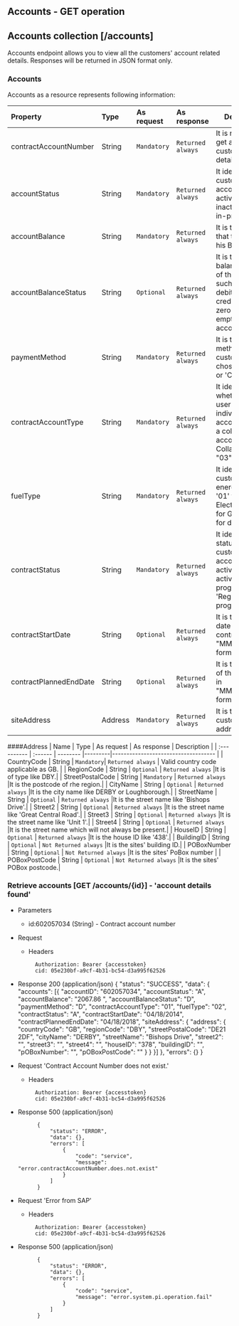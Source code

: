 ## Accounts - GET operation

## Accounts collection [/accounts]
Accounts endpoint allows you to view all the customers' account related details. Responses will be returned in JSON format only.

### Accounts
Accounts as a resource represents following information:

| Property | Type | As request | As response | Description |
| :-------------------- | :---------- | :-------------------- | :-------------------- | ------------------------------------------------------------ |
| contractAccountNumber | String | `Mandatory` | `Returned always` | It is required to get all the customer details.|
| accountStatus | String | `Mandatory` | `Returned always` | It identifies the customer account as active 'A', inactive 'I' and in-progress 'I'. |
| accountBalance | String | `Mandatory` | `Returned always` | It is the amount that the user has his BG account. |
| accountBalanceStatus | String | `Optional` | `Returned always` | It is the account balance status of the accout such as 'D' for in debit, 'C' for in credit and 'N' for zero balance or empty "" for IP account. |
| paymentMethod | String | `Mandatory` | `Returned always` | It is the payment method that the customer has chosen, like 'D' or 'C'. |
| contractAccountType | String | `Mandatory` | `Returned always` | It identifies whether the user has individual account "01" or a collective account "02" or CollativeAccount "03".|
| fuelType | String | `Mandatory` | `Returned always` | It identifies the customer energy account, '01' for Electricity, '02' for Gas and '03' for dual. |
| contractStatus | String | `Mandatory` | `Returned always` |  It identifies the status of the customers account such as active 'A', In-active 'I' or In-progress 'Registration in progress'.|
| contractStartDate | String | `Optional` | `Returned always` |  It is the start date of the contract in "MM/DD/YYYY" format.|
| contractPlannedEndDate | String | `Optional` | `Returned always` |  It is the end date of the contract in "MM/DD/YYYY" format.|
| siteAddress | Address | `Mandatory` | `Returned always` |  It is the customers' site address.|



####Address
| Name | Type | As request | As response | Description |
| :---------- | :------ | -------- |---------|------------------------------------ |
| CountryCode | String | `Mandatory`| `Returned always` | Valid country code applicable as GB. |
| RegionCode | String | `Optional` | `Returned always` |It is of type like DBY.|
| StreetPostalCode | String | `Mandatory` | `Returned always` |It is the postcode of rhe region.|
| CityName | String | `Optional` | `Returned always` |It is the city name like DERBY or Loughborough.|
| StreetName | String | `Optional` | `Returned always` |It is the street name like 'Bishops Drive'.|
| Street2 | String | `Optional` | `Returned always` |It is the street name like 'Great Central Road'.|
| Street3 | String | `Optional` | `Returned always` |It is the street name like 'Unit 1'.|
| Street4 | String | `Optional` | `Returned always` |It is the street name which will not always be present.|
| HouseID | String | `Optional` | `Returned always` |It is the house ID like '438'.|
| BuildingID | String | `Optional` | `Not Returned always` |It is the sites' building ID.|
| POBoxNumber | String | `Optional` | `Not Returned always` |It is the sites' PoBox number |
| POBoxPostCode | String | `Optional` | `Not Returned always` |It is the sites' POBox postcode.|


### Retrieve accounts [GET /accounts/{id}] - 'account details found'
+ Parameters

    + id:602057034 (String) - Contract account number
	
+ Request

    + Headers

            Authorization: Bearer {accesstoken}
            cid: 05e230bf-a9cf-4b31-bc54-d3a995f62526

+ Response 200 (application/json)
 {
	"status": "SUCCESS",
	"data": {
		"accounts": [{
			"accountID": "602057034",
			"accountStatus": "A",
			"accountBalance": "2067.86 ",
			"accountBalanceStatus": "D",
			"paymentMethod": "D",
			"contractAccountType": "01",
			"fuelType": "02",
			"contractStatus": "A",
			"contractStartDate": "04/18/2014",
			"contractPlannedEndDate": "04/18/2018",
			"siteAddress": {
				"address": {
					"countryCode": "GB",
					"regionCode": "DBY",
					"streetPostalCode": "DE21 2DF",
					"cityName": "DERBY",
					"streetName": "Bishops Drive",
					"street2": "",
					"street3": "",
					"street4": "",
					"houseID": "378",
					"buildingID": "",
					"pOBoxNumber": "",
					"pOBoxPostCode": ""
				}
			}
		}]
	},
	"errors": {}
}

+ Request 'Contract Account Number does not exist.'

    + Headers

            Authorization: Bearer {accesstoken}
            cid: 05e230bf-a9cf-4b31-bc54-d3a995f62526

+ Response 500 (application/json)

            {
                "status": "ERROR",
                "data": {},
                "errors": [
                    {
                        "code": "service",
                        "message": "error.contractAccountNumber.does.not.exist"
                    }
                ]
            }


+ Request 'Error from SAP'

    + Headers

            Authorization: Bearer {accesstoken}
            cid: 05e230bf-a9cf-4b31-bc54-d3a995f62526

+ Response 500 (application/json)

            {
                "status": "ERROR",
                "data": {},
                "errors": [
                    {
                        "code": "service",
                        "message": "error.system.pi.operation.fail"
                    }
                ]
            }
